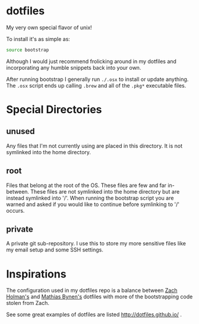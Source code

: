 dotfiles
========

My very own special flavor of unix!

To install it's as simple as:

```bash
source bootstrap
```

Although I would just recommend frolicking around in my dotfiles and
incorporating any humble snippets back into your own.

After running bootstrap I generally run `./.osx` to install or update
anything. The `.osx` script ends up calling `.brew` and all of the
`.pkg*` executable files.

Special Directories
===================

unused
------

Any files that I'm not currently using are placed in this directory. It is not
symlinked into the home directory.

root
----

Files that belong at the root of the OS. These files are few and far
in-between. These files are not symlinked into the home directory but are
instead symlinked into '/'. When running the bootstrap script you are warned
and asked if you would like to continue before symlinking to '/' occurs.

private
-------

A private git sub-repository. I use this to store my more sensitive files like
my email setup and some SSH settings.

Inspirations
============

The configuration used in my dotfiles repo is a balance between [Zach
Holman's](https://github.com/holman/dotfiles.git) and [Mathias
Bynen's](https://github.com/mathiasbynens/dotfiles.git) dotfiles with more of
the bootstrapping code stolen from Zach.

See some great examples of dotfiles are listed http://dotfiles.github.io/ .
